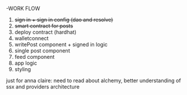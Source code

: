 -WORK FLOW

1. ~~sign in + sign in config (dao and resolve)~~
2. ~~smart contract for posts~~
3. deploy contract (hardhat)
4. walletconnect
5. writePost component + signed in logic
6. single post component
7. feed component
8. app logic
9. styling

just for anna claire: need to read about alchemy, better understanding of ssx and providers architecture
